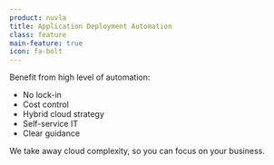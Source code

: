 ```yaml
---
product: nuvla
title: Application Deployment Automation
class: feature
main-feature: true
icon: fa-bolt
---
```


Benefit from high level of automation:

 * No lock-in
 * Cost control
 * Hybrid cloud strategy
 * Self-service IT
 * Clear guidance

We take away cloud complexity, so you can focus on your business.

